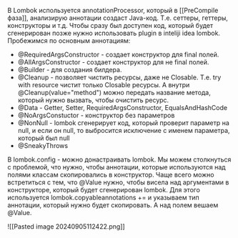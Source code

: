 В Lombok используется annotationProcessor, который в [[PreCompile фаза]], анализирую аннотации создаст Java-код. Т.е. сеттеры, геттеры, конструкторы и т.д. 
Чтобы сразу был доступен код, который будет сгенерирован позже нужно использовать plugin в inteliji idea lombok.
Пробежимся по основным аннотациям: 
- @RequiredArgsConstructor - создает конструктор для final полей.
- @AllArgsConstructor - создает конструктор для не final полей.
- @Builder - для создания билдера.
- @Cleanup - позволяет чистить ресурсы, даже не Closable. Т.е. try with resource чистит только Closable ресурсы. А внутри @Cleanup(value="method") можно передать название метода, который нужно вызвать, чтобы очистить ресурс.
- @Data - Getter, Setter, RequiredArgsConstructor, EqualsAndHashCode
- @NoArgsConstuctor - конструктор без параметров
- @NonNull - lombok сгенерирует код, который проверит параметр на null, и если он null, то выбросится исключение с именем параметра, который был null
- @SneakyThrows

В lombok.config - можно донастраивать lombok. Мы можем столкнуться с проблемой, что нужно, чтобы аннотации, которые используются над полями классам скопировались в конструктор. Чаще всего можно встретиться с тем, что @Value нужно, чтобы висела над аргументами в конструкторе, который будет сгенерирован lombok. Для этого используется lombok.copyableannotations += и указываем тип аннотации, который нужно будет скопировать. А над полем вешаем @Value.

![[Pasted image 20240905112422.png]]